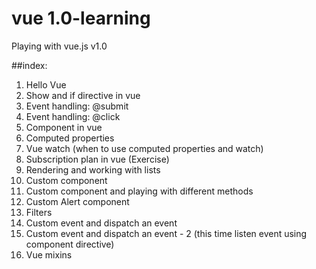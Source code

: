 # vue 1.0-learning
Playing with vue.js v1.0

##index:
1. Hello Vue
2. Show and if directive in vue
3. Event handling: @submit
4. Event handling: @click
5. Component in vue
6. Computed properties
7. Vue watch (when to use computed properties and watch)
8. Subscription plan in vue (Exercise)
9. Rendering and working with lists
10. Custom component
11. Custom component and playing with different methods
12. Custom Alert component
13. Filters
14. Custom event and dispatch an event
15. Custom event and dispatch an event - 2 (this time listen event using component directive)
16. Vue mixins
